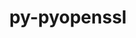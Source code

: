 ---
title: "py-pyopenssl"
layout: cache
categories: [package, develop-2023-06-11]
meta: {"versions": ["19.0.0"], "compilers": ["gcc@=11.1.0"], "oss": ["ubuntu20.04"], "platforms": ["linux"], "targets": ["ppc64le", "x86_64_v3"], "stacks": ["e4s", "e4s-power", "root"], "num_specs": 2, "num_specs_by_stack": {"e4s": 1, "root": 2, "e4s-power": 1}}
spec_details: [{"hash": "4yoqf4bhl6zm54hcpyh432aqvr4gp6m2", "compiler": "gcc@=11.1.0", "versions": ["19.0.0"], "os": "ubuntu20.04", "platform": "linux", "target": "x86_64_v3", "variants": ["build_system=python_pip"], "stacks": ["e4s", "root"], "size": "-", "tarball": "https://binaries.spack.io/releases/develop-2023-06-11/build_cache/linux-ubuntu20.04-x86_64_v3/gcc-11.1.0/py-pyopenssl-19.0.0/linux-ubuntu20.04-x86_64_v3-gcc-11.1.0-py-pyopenssl-19.0.0-4yoqf4bhl6zm54hcpyh432aqvr4gp6m2.spack"}, {"hash": "bspw2poy7lke4im77ya5uaglsvvcehf3", "compiler": "gcc@=11.1.0", "versions": ["19.0.0"], "os": "ubuntu20.04", "platform": "linux", "target": "ppc64le", "variants": ["build_system=python_pip"], "stacks": ["e4s-power", "root"], "size": "-", "tarball": "https://binaries.spack.io/releases/develop-2023-06-11/build_cache/linux-ubuntu20.04-ppc64le/gcc-11.1.0/py-pyopenssl-19.0.0/linux-ubuntu20.04-ppc64le-gcc-11.1.0-py-pyopenssl-19.0.0-bspw2poy7lke4im77ya5uaglsvvcehf3.spack"}]
---